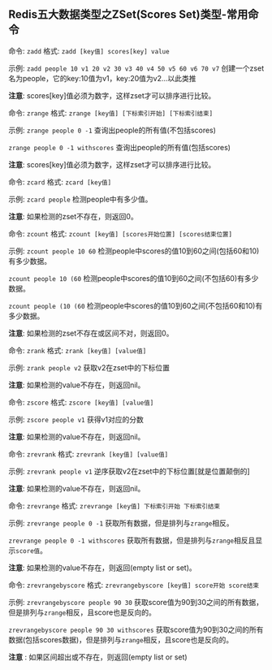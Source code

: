 ## Redis五大数据类型之ZSet(Scores Set)类型-常用命令

命令: `zadd` 	格式: `zadd [key值] scores[key] value`

示例: `zadd people 10 v1 20 v2 30 v3 40 v4 50 v5 60 v6 70 v7`  创建一个zset名为people，它的key:10值为v1，key:20值为v2...以此类推

**注意**: scores[key]值必须为数字，这样zset才可以排序进行比较。

命令: `zrange` 	格式: `zrange [key值] [下标索引开始] [下标索引结束]`

示例: `zrange people 0 -1`  查询出people的所有值(不包括scores)

`zrange people 0 -1 withscores`  查询出people的所有值(包括scores)

**注意**: scores[key]值必须为数字，这样zset才可以排序进行比较。

命令: `zcard` 	格式: `zcard [key值]`

示例: `zcard people`  检测people中有多少值。

**注意**: 如果检测的zset不存在，则返回0。

命令: `zcount` 	格式: `zcount [key值] [scores开始位置] [scores结束位置]`

示例: `zcount people 10 60`  检测people中scores的值10到60之间(包括60和10)有多少数据。

`zcount people 10 (60`  检测people中scores的值10到60之间(不包括60)有多少数据。

`zcount people (10 (60`  检测people中scores的值10到60之间(不包括60和10)有多少数据。

**注意**: 如果检测的zset不存在或区间不对，则返回0。

命令: `zrank` 	格式: `zrank [key值] [value值]`

示例: `zrank people v2` 获取v2在zset中的下标位置

**注意**: 如果检测的value不存在，则返回nil。

命令: `zscore` 	格式: `zscore [key值] [value值]`

示例: `zscore people v1` 获得v1对应的分数

**注意**: 如果检测的value不存在，则返回nil。

命令: `zrevrank` 	格式: `zrevrank [key值] [value值]`

示例: `zrevrank people v1` 逆序获取v2在zset中的下标位置[就是位置颠倒的]

**注意**: 如果检测的value不存在，则返回nil。

命令: `zrevrange` 	格式: `zrevrange [key值] 下标索引开始 下标索引结束`

示例: `zrevrange people 0 -1` 获取所有数据，但是排列与`zrange`相反。

`zrevrange people 0 -1 withscores` 获取所有数据，但是排列与`zrange`相反且显示`score值`。

**注意**: 如果检测的value不存在，则返回(empty list or set)。

命令: `zrevrangebyscore` 	格式: `zrevrangebyscore [key值] score开始 score结束`

示例: `zrevrangebyscore people 90 30` 获取score值为90到30之间的所有数据，但是排列与`zrange`相反，且score也是反向的。

`zrevrangebyscore people 90 30 withscores` 获取score值为90到30之间的所有数据(包括scores数据)，但是排列与`zrange`相反，且score也是反向的。

**注意** : 如果区间超出或不存在，则返回(empty list or set)
